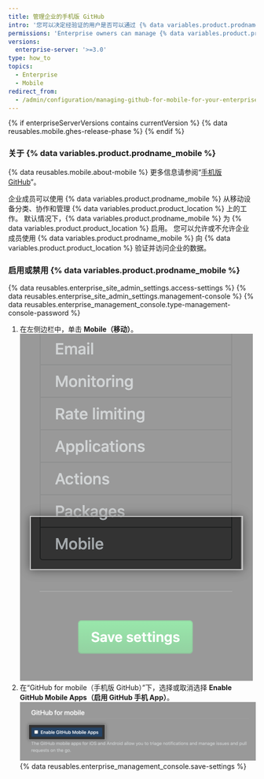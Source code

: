 ```yaml
---
title: 管理企业的手机版 GitHub
intro: '您可以决定经验证的用户是否可以通过 {% data variables.product.prodname_mobile %} 连接 {% data variables.product.product_location %}。'
permissions: 'Enterprise owners can manage {% data variables.product.prodname_mobile %} for an enterprise on {% data variables.product.product_name %}.'
versions:
  enterprise-server: '>=3.0'
type: how_to
topics:
  - Enterprise
  - Mobile
redirect_from:
  - /admin/configuration/managing-github-for-mobile-for-your-enterprise
---
```


{% if enterpriseServerVersions contains currentVersion %}
{% data reusables.mobile.ghes-release-phase %}
{% endif %}

### 关于 {% data variables.product.prodname_mobile %}

{% data reusables.mobile.about-mobile %} 更多信息请参阅“[手机版 GitHub](/github/getting-started-with-github/github-for-mobile)”。

企业成员可以使用 {% data variables.product.prodname_mobile %} 从移动设备分类、协作和管理 {% data variables.product.product_location %} 上的工作。 默认情况下，{% data variables.product.prodname_mobile %} 为 {% data variables.product.product_location %} 启用。 您可以允许或不允许企业成员使用 {% data variables.product.prodname_mobile %} 向 {% data variables.product.product_location %} 验证并访问企业的数据。

### 启用或禁用 {% data variables.product.prodname_mobile %}

{% data reusables.enterprise_site_admin_settings.access-settings %}
{% data reusables.enterprise_site_admin_settings.management-console %}
{% data reusables.enterprise_management_console.type-management-console-password %}
1. 在左侧边栏中，单击 **Mobile（移动）**。 ![{% data variables.product.prodname_ghe_server %} 管理控制台左侧边栏中的"Mobile（移动）"](/assets/images/enterprise/management-console/click-mobile.png)
1. 在“GitHub for mobile（手机版 GitHub）”下，选择或取消选择 **Enable GitHub Mobile Apps（启用 GitHub 手机 App）**。 ![{% data variables.product.prodname_ghe_server %} 管理控制台中的"Enable GitHub Mobile Apps（启用 GitHub 手机 App）"复选框](/assets/images/enterprise/management-console/select-enable-github-mobile-apps.png)
{% data reusables.enterprise_management_console.save-settings %}
